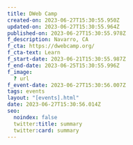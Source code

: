 ```yaml
---
title: DWeb Camp
created-on: 2023-06-27T15:30:55.950Z
updated-on: 2023-06-27T15:30:55.964Z
published-on: 2023-06-27T15:30:55.978Z
f_description: Navarro, CA
f_cta: https://dwebcamp.org/
f_cta-text: Learn
f_start-date: 2023-06-21T15:30:55.987Z
f_end-date: 2023-06-25T15:30:55.996Z
f_image:
  ? url
f_event-date: 2023-06-27T15:30:56.007Z
tags: events
layout: "[events].html"
date: 2023-06-27T15:30:56.014Z
seo:
  noindex: false
  twitter:title: summary
  twitter:card: summary
---
```

